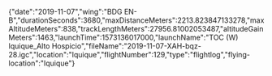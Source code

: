{"date":"2019-11-07","wing":"BDG EN-B","durationSeconds":3680,"maxDistanceMeters":2213.823847133278,"maxAltitudeMeters":838,"trackLengthMeters":27956.81002053487,"altitudeGainMeters":1463,"launchTime":1573136017000,"launchName":"TOC (W) Iquique_Alto Hospicio","fileName":"2019-11-07-XAH-bqz-28.igc","location":"Iquique","flightNumber":129,"type":"flightlog","flying-location":"Iquique"}
